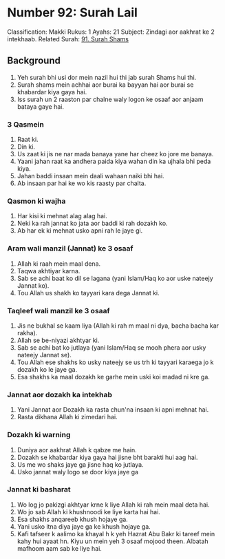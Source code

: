 # Number 92: Surah Lail

Classification: Makki
Rukus: 1
Ayahs: 21
Subject: Zindagi aor aakhrat ke 2 intekhaab.
Related Surah: [91. Surah Shams](./91_Surah_Shams.md)

## Background

1. Yeh surah bhi usi dor mein nazil hui thi jab surah Shams hui thi.
2. Surah shams mein achhai aor burai ka bayyan hai aor burai se khabardar kiya gaya hai.
3. Iss surah un 2 raaston par chalne waly logon ke osaaf aor anjaam bataya gaye hai.

### 3 Qasmein

1. Raat ki.
2. Din ki.
3. Us zaat ki jis ne nar mada banaya yane har cheez ko jore me banaya.
4. Yaani jahan raat ka andhera paida kiya wahan din ka ujhala bhi peda kiya.
5. Jahan baddi insaan mein daali wahaan naiki bhi hai.
6. Ab insaan par hai ke wo kis raasty par chalta.

### Qasmon ki wajha

1. Har kisi ki mehnat alag alag hai.
2. Neki ka rah jannat ko jata aor baddi ki rah dozakh ko.
3. Ab har ek ki mehnat usko apni rah le jaye gi.

### Aram wali manzil (Jannat) ke 3 osaaf

1. Allah ki raah mein maal dena.
2. Taqwa akhtiyar karna.
3. Sab se achi  baat ko dil se lagana (yani Islam/Haq ko aor uske nateejy Jannat ko).
4. Tou Allah us shakh ko tayyari kara dega Jannat ki.

### Taqleef wali manzil ke 3 osaaf

1. Jis ne bukhal se kaam liya (Allah ki rah m maal ni dya, bacha bacha kar rakha).
2. Allah se be-niyazi akhtyar ki.
3. Sab se achi bat ko jutlaya (yani Islam/Haq se mooh phera aor usky nateejy Jannat se).
4. Tou Allah ese shakhs ko usky nateejy se us trh ki tayyari karaega jo k dozakh ko le jaye ga.
5. Esa shakhs ka maal dozakh ke garhe mein uski koi madad ni kre ga.

### Jannat aor dozakh ka intekhab

1. Yani Jannat aor Dozakh ka rasta chun'na insaan ki apni mehnat hai.
2. Rasta dikhana Allah ki zimedari hai.

### Dozakh ki warning

1. Duniya aor aakhrat Allah k qabze me hain.
2. Dozakh se khabardar kiya gaya hai jisne bht barakti hui aag hai.
3. Us me wo shaks jaye ga jisne haq ko jutlaya.
4. Usko jannat waly logo se door kiya jaye ga

### Jannat ki basharat

1. Wo log jo pakizgi akhtyar krne k liye Allah ki rah mein maal deta hai.
2. Wo jo sab Allah ki khushnoodi ke liye karta hai hai.
3. Esa shakhs anqareeb khush hojaye ga.
4. Yani usko itna diya jaye ga ke khush hojaye ga.
5. Kafi tafseer k aalimo ka khayal h k yeh Hazrat Abu Bakr ki tareef mein kahy hui ayaat hn. Kiyu un mein yeh 3 osaaf mojood theen. Albatah mafhoom aam sab ke liye hai.
